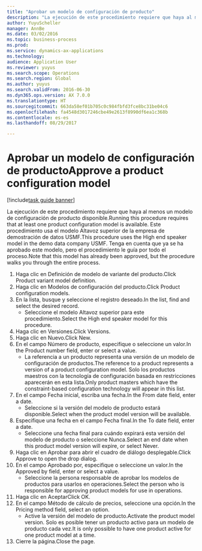 ```yaml
--- 
title: "Aprobar un modelo de configuración de producto"
description: "La ejecución de este procedimiento requiere que haya al menos un modelo de configuración de producto disponible."
author: YuyuScheller
manager: AnnBe
ms.date: 03/02/2016
ms.topic: business-process
ms.prod: 
ms.service: dynamics-ax-applications
ms.technology: 
audience: Application User
ms.reviewer: yuyus
ms.search.scope: Operations
ms.search.region: Global
ms.author: yuyus
ms.search.validFrom: 2016-06-30
ms.dyn365.ops.version: AX 7.0.0
ms.translationtype: HT
ms.sourcegitcommit: 663da58ef01b705c0c984fbfd3fce8bc31be04c6
ms.openlocfilehash: fa4548d3017246cbe49e2613f8990df6ea1c368b
ms.contentlocale: es-es
ms.lasthandoff: 08/29/2017

---
```

# <a name="approve-a-product-configuration-model"></a><span data-ttu-id="849c0-103">Aprobar un modelo de configuración de producto</span><span class="sxs-lookup"><span data-stu-id="849c0-103">Approve a product configuration model</span></span>

[!include[task guide banner](../../includes/task-guide-banner.md)]

<span data-ttu-id="849c0-104">La ejecución de este procedimiento requiere que haya al menos un modelo de configuración de producto disponible.</span><span class="sxs-lookup"><span data-stu-id="849c0-104">Running this procedure requires that at least one product configuration model is available.</span></span> <span data-ttu-id="849c0-105">Este procedimiento usa el modelo Altavoz superior de la empresa de demostración de datos USMF.</span><span class="sxs-lookup"><span data-stu-id="849c0-105">This procedure uses the High end speaker model in the demo data company USMF.</span></span> <span data-ttu-id="849c0-106">Tenga en cuenta que ya se ha aprobado este modelo, pero el procedimiento le guía por todo el proceso.</span><span class="sxs-lookup"><span data-stu-id="849c0-106">Note that this model has already been approved, but the procedure walks you through the entire process.</span></span>

1. <span data-ttu-id="849c0-107">Haga clic en Definición de modelo de variante del producto.</span><span class="sxs-lookup"><span data-stu-id="849c0-107">Click Product variant model definition.</span></span>
2. <span data-ttu-id="849c0-108">Haga clic en Modelos de configuración del producto.</span><span class="sxs-lookup"><span data-stu-id="849c0-108">Click Product configuration models.</span></span>
3. <span data-ttu-id="849c0-109">En la lista, busque y seleccione el registro deseado.</span><span class="sxs-lookup"><span data-stu-id="849c0-109">In the list, find and select the desired record.</span></span>
    * <span data-ttu-id="849c0-110">Seleccione el modelo Altavoz superior para este procedimiento.</span><span class="sxs-lookup"><span data-stu-id="849c0-110">Select the High end speaker model for this procedure.</span></span>  
4. <span data-ttu-id="849c0-111">Haga clic en Versiones.</span><span class="sxs-lookup"><span data-stu-id="849c0-111">Click Versions.</span></span>
5. <span data-ttu-id="849c0-112">Haga clic en Nuevo.</span><span class="sxs-lookup"><span data-stu-id="849c0-112">Click New.</span></span>
6. <span data-ttu-id="849c0-113">En el campo Número de producto, especifique o seleccione un valor.</span><span class="sxs-lookup"><span data-stu-id="849c0-113">In the Product number field, enter or select a value.</span></span>
    * <span data-ttu-id="849c0-114">La referencia a un producto representa una versión de un modelo de configuración de productos.</span><span class="sxs-lookup"><span data-stu-id="849c0-114">The reference to a product represents a version of a product configuration model.</span></span> <span data-ttu-id="849c0-115">Solo los productos maestros con la tecnología de configuración basada en restricciones aparecerán en esta lista.</span><span class="sxs-lookup"><span data-stu-id="849c0-115">Only product masters which have the constraint-based configuration technology will appear in this list.</span></span>  
7. <span data-ttu-id="849c0-116">En el campo Fecha inicial, escriba una fecha.</span><span class="sxs-lookup"><span data-stu-id="849c0-116">In the From date field, enter a date.</span></span>
    * <span data-ttu-id="849c0-117">Seleccione si la versión del modelo de producto estará disponible.</span><span class="sxs-lookup"><span data-stu-id="849c0-117">Select when the product model version will be available.</span></span>  
8. <span data-ttu-id="849c0-118">Especifique una fecha en el campo Fecha final.</span><span class="sxs-lookup"><span data-stu-id="849c0-118">In the To date field, enter a date.</span></span>
    * <span data-ttu-id="849c0-119">Seleccione una fecha final para cuándo expirará esta versión del modelo de producto o seleccione Nunca.</span><span class="sxs-lookup"><span data-stu-id="849c0-119">Select an end date when this product model version will expire, or select Never.</span></span>  
9. <span data-ttu-id="849c0-120">Haga clic en Aprobar para abrir el cuadro de diálogo desplegable.</span><span class="sxs-lookup"><span data-stu-id="849c0-120">Click Approve to open the drop dialog.</span></span>
10. <span data-ttu-id="849c0-121">En el campo Aprobado por, especifique o seleccione un valor.</span><span class="sxs-lookup"><span data-stu-id="849c0-121">In the Approved by field, enter or select a value.</span></span>
    * <span data-ttu-id="849c0-122">Seleccione la persona responsable de aprobar los modelos de productos para usarlos en operaciones.</span><span class="sxs-lookup"><span data-stu-id="849c0-122">Select the person who is responsible for approving product models for use in operations.</span></span>  
11. <span data-ttu-id="849c0-123">Haga clic en Aceptar</span><span class="sxs-lookup"><span data-stu-id="849c0-123">Click OK.</span></span>
12. <span data-ttu-id="849c0-124">En el campo Método de cálculo de precios, seleccione una opción.</span><span class="sxs-lookup"><span data-stu-id="849c0-124">In the Pricing method field, select an option.</span></span>
    * <span data-ttu-id="849c0-125">Active la versión del modelo de producto.</span><span class="sxs-lookup"><span data-stu-id="849c0-125">Activate the product model version.</span></span> <span data-ttu-id="849c0-126">Solo es posible tener un producto activo para un modelo de producto cada vez.</span><span class="sxs-lookup"><span data-stu-id="849c0-126">It is only possible to have one product active for one product model at a time.</span></span>  
13. <span data-ttu-id="849c0-127">Cierre la página.</span><span class="sxs-lookup"><span data-stu-id="849c0-127">Close the page.</span></span>


